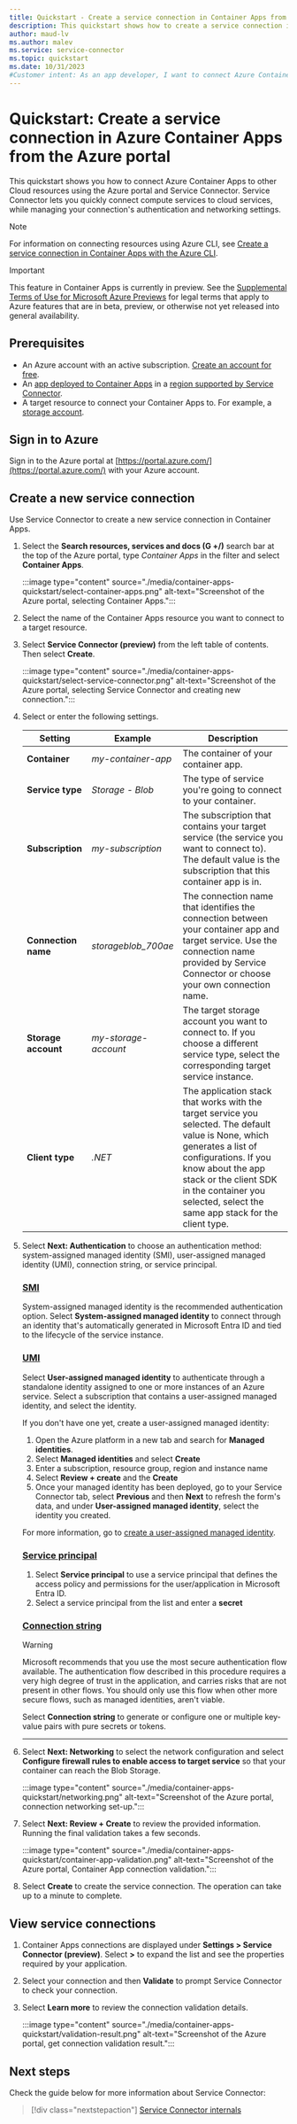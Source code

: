 ```yaml
---
title: Quickstart - Create a service connection in Container Apps from the Azure portal
description: This quickstart shows how to create a service connection in Azure Container Apps from the Azure portal
author: maud-lv
ms.author: malev
ms.service: service-connector
ms.topic: quickstart
ms.date: 10/31/2023
#Customer intent: As an app developer, I want to connect Azure Container Apps to a storage account in the Azure portal using Service Connector.
---
```


# Quickstart: Create a service connection in Azure Container Apps from the Azure portal

This quickstart shows you how to connect Azure Container Apps to other Cloud resources using the Azure portal and Service Connector. Service Connector lets you quickly connect compute services to cloud services, while managing your connection's authentication and networking settings.

> [!NOTE]
> For information on connecting resources using Azure CLI, see [Create a service connection in Container Apps with the Azure CLI](./quickstart-cli-container-apps.md).

> [!IMPORTANT]
> This feature in Container Apps is currently in preview.
> See the [Supplemental Terms of Use for Microsoft Azure Previews](https://azure.microsoft.com/support/legal/preview-supplemental-terms/) for legal terms that apply to Azure features that are in beta, preview, or otherwise not yet released into general availability.

## Prerequisites

- An Azure account with an active subscription. [Create an account for free](https://azure.microsoft.com/free).
- An [app deployed to Container Apps](../container-apps/quickstart-portal.md) in a [region supported by Service Connector](./concept-region-support.md).
- A target resource to connect your Container Apps to. For example, a [storage account](../storage/common/storage-account-create.md).

## Sign in to Azure

Sign in to the Azure portal at [https://portal.azure.com/](https://portal.azure.com/) with your Azure account.

## Create a new service connection

Use Service Connector to create a new service connection in Container Apps.

1. Select the **Search resources, services and docs (G +/)** search bar at the top of the Azure portal, type *Container Apps* in the filter and select **Container Apps**.

    :::image type="content" source="./media/container-apps-quickstart/select-container-apps.png" alt-text="Screenshot of the Azure portal, selecting Container Apps.":::

1. Select the name of the Container Apps resource you want to connect to a target resource.

1. Select **Service Connector (preview)** from the left table of contents. Then select **Create**.

    :::image type="content" source="./media/container-apps-quickstart/select-service-connector.png" alt-text="Screenshot of the Azure portal, selecting Service Connector and creating new connection.":::

1. Select or enter the following settings.

    | Setting             | Example              | Description                                                                                                                                                                                                                                                                     |
    |---------------------|----------------------|---------------------------------------------------------------------------------------------------------------------------------------------------------------------------------------------------------------------------------------------------------------------------------|
    | **Container**       | *my-container-app*       | The container of your container app.                                                                                                                                                                                                                                            |
    | **Service type**    | *Storage - Blob*     | The type of service you're going to connect to your container.                                                                                                                                                                                                                  |
    | **Subscription**    | *my-subscription*    | The subscription that contains your target service (the service you want to connect to). The default value is the subscription that this container app is in.                                                                                                                   |
    | **Connection name** | *storageblob_700ae*  | The connection name that identifies the connection between your container app and target service. Use the connection name provided by Service Connector or choose your own connection name.                                                                                     |
    | **Storage account** | *my-storage-account* | The target storage account you want to connect to. If you choose a different service type, select the corresponding target service instance.                                                                                                                                    |
    | **Client type**     | *.NET*               | The application stack that works with the target service you selected. The default value is None, which generates a list of configurations. If you know about the app stack or the client SDK in the container you selected, select the same app stack for the client type. |

1. Select **Next: Authentication** to choose an authentication method: system-assigned managed identity (SMI), user-assigned managed identity (UMI), connection string, or service principal.

    ### [SMI](#tab/SMI)

    System-assigned managed identity is the recommended authentication option. Select **System-assigned managed identity** to connect through an identity that's automatically generated in Microsoft Entra ID and tied to the lifecycle of the service instance.

    ### [UMI](#tab/UMI)

    Select **User-assigned managed identity** to authenticate through a standalone identity assigned to one or more instances of an Azure service. Select a subscription that contains a user-assigned managed identity, and select the identity.

    If you don't have one yet, create a user-assigned managed identity:

    1. Open the Azure platform in a new tab and search for **Managed identities**.
    1. Select **Managed identities** and select **Create**
    1. Enter a subscription, resource group, region and instance name
    1. Select **Review + create** and the **Create**
    1. Once your managed identity has been deployed, go to your Service Connector tab, select **Previous** and then **Next** to refresh the form's data, and under **User-assigned managed identity**, select the identity you created.

    For more information, go to [create a user-assigned managed identity](../active-directory/managed-identities-azure-resources/how-manage-user-assigned-managed-identities.md?pivots=identity-mi-methods-azp).

    ### [Service principal](#tab/SP)

    1. Select **Service principal** to use a service principal that defines the access policy and permissions for the user/application in Microsoft Entra ID.
    1. Select a service principal from the list and enter a **secret**

    ### [Connection string](#tab/CS)

    > [!WARNING]
    > Microsoft recommends that you use the most secure authentication flow available. The authentication flow described in this procedure requires a very high degree of trust in the application, and carries risks that are not present in other flows. You should only use this flow when other more secure flows, such as managed identities, aren't viable.

   Select **Connection string** to generate or configure one or multiple key-value pairs with pure secrets or tokens.

    ---

1. Select **Next: Networking** to select the network configuration and select **Configure firewall rules to enable access to target service** so that your container can reach the Blob Storage.

    :::image type="content" source="./media/container-apps-quickstart/networking.png" alt-text="Screenshot of the Azure portal, connection networking set-up.":::

1. Select **Next: Review + Create**  to review the provided information. Running the final validation takes a few seconds.

   :::image type="content" source="./media/container-apps-quickstart/container-app-validation.png" alt-text="Screenshot of the Azure portal, Container App connection validation.":::

1. Select **Create** to create the service connection. The operation can take up to a minute to complete.

## View service connections

1. Container Apps connections are displayed under **Settings > Service Connector (preview)**. Select **>** to expand the list and see the properties required by your application.

1. Select your connection and then **Validate** to prompt Service Connector to check your connection.

1. Select  **Learn more** to review the connection validation details.

    :::image type="content" source="./media/container-apps-quickstart/validation-result.png" alt-text="Screenshot of the Azure portal, get connection validation result.":::

## Next steps

Check the guide below for more information about Service Connector:

> [!div class="nextstepaction"]
> [Service Connector internals](./concept-service-connector-internals.md)
